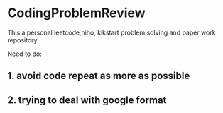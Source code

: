 # CodingProblemReview
This a personal leetcode,hiho, kikstart problem solving and paper work repository

Need to do:
## 1. avoid code repeat as more as possible
## 2. trying to deal with google format

